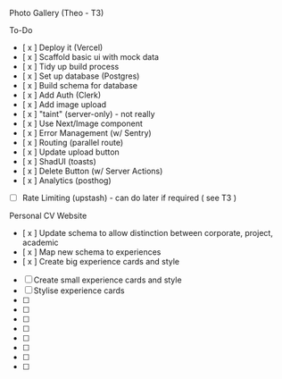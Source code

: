 Photo Gallery (Theo - T3)

To-Do

- [ x ] Deploy it (Vercel)
- [ x ] Scaffold basic ui with mock data
- [ x ] Tidy up build process
- [ x ] Set up database (Postgres)
- [ x ] Build schema for database
- [ x ] Add Auth (Clerk)
- [ x ] Add image upload
- [ x ] "taint" (server-only) - not really
- [ x ] Use Next/Image component
- [ x ] Error Management (w/ Sentry)
- [ x ] Routing (parallel route)
- [ x ] Update upload button
- [ x ] ShadUI (toasts)
- [ x ] Delete Button (w/ Server Actions)
- [ x ] Analytics (posthog)
- [ ] Rate Limiting (upstash) - can do later if required ( see T3 )

Personal CV Website

- [ x ] Update schema to allow distinction between corporate, project, academic
- [ x ] Map new schema to experiences
- [ x ] Create big experience cards and style
- [ ] Create small experience cards and style
- [ ] Stylise experience cards
- [ ]
- [ ]
- [ ]
- [ ]
- [ ]
- [ ]
- [ ]
- [ ]
